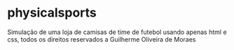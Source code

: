 # physicalsports
Simulação de uma loja de camisas de time de futebol usando apenas html e css, todos os direitos reservados a Guilherme Oliveira de Moraes
